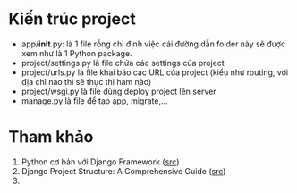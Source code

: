 # Kiến trúc project 
- app/__init__.py: là 1 file rỗng chỉ định việc cái đường dẫn folder này sẽ được xem như là 1 Python package.
- project/settings.py là file chứa các settings của project
- project/urls.py là file khai báo các URL của project (kiểu như routing, với địa chỉ nào thì sẽ thực thi hàm nào)
- project/wsgi.py là file dùng deploy project lên server
- manage.py là file để tạo app, migrate,...

# Tham khảo
1. Python cơ bản với Django Framework ([src](https://viblo.asia/p/python-co-ban-voi-django-framework-Ljy5VxGkZra))
2. Django Project Structure: A Comprehensive Guide ([src](https://medium.com/django-unleashed/django-project-structure-a-comprehensive-guide-4b2ddbf2b6b8))
3. 